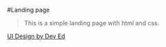 #Landing page

>This is a simple landing page with html and css.

[UI Design by Dev Ed](https://youtu.be/ZeDP-rzOnAA "Design by Dev Ed")
